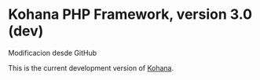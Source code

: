 # Kohana PHP Framework, version 3.0 (dev)
Modificacion desde GitHub

This is the current development version of [Kohana](http://kohanaframework.org/).
